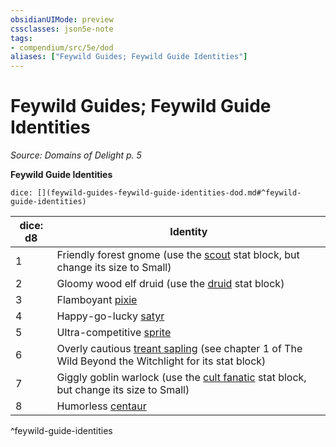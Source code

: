 ```yaml
---
obsidianUIMode: preview
cssclasses: json5e-note
tags:
- compendium/src/5e/dod
aliases: ["Feywild Guides; Feywild Guide Identities"]
---
```

# Feywild Guides; Feywild Guide Identities
*Source: Domains of Delight p. 5* 

**Feywild Guide Identities**

`dice: [](feywild-guides-feywild-guide-identities-dod.md#^feywild-guide-identities)`

| dice: d8 | Identity |
|----------|----------|
| 1 | Friendly forest gnome (use the [scout](/Systems/5e/bestiary/humanoid/scout.md) stat block, but change its size to Small) |
| 2 | Gloomy wood elf druid (use the [druid](/Systems/5e/bestiary/humanoid/druid.md) stat block) |
| 3 | Flamboyant [pixie](/Systems/5e/bestiary/fey/pixie.md) |
| 4 | Happy-go-lucky [satyr](/Systems/5e/bestiary/fey/satyr.md) |
| 5 | Ultra-competitive [sprite](/Systems/5e/bestiary/fey/sprite.md) |
| 6 | Overly cautious [treant sapling](/Systems/5e/bestiary/plant/treant-sapling-wbtw.md) (see chapter 1 of The Wild Beyond the Witchlight for its stat block) |
| 7 | Giggly goblin warlock (use the [cult fanatic](/Systems/5e/bestiary/humanoid/cult-fanatic.md) stat block, but change its size to Small) |
| 8 | Humorless [centaur](/Systems/5e/bestiary/monstrosity/centaur.md) |
^feywild-guide-identities